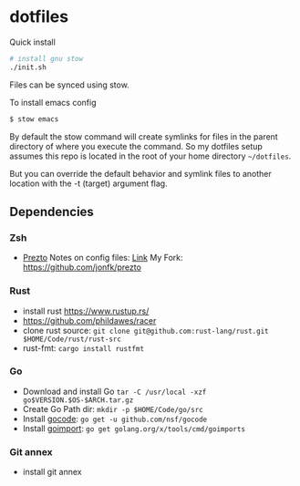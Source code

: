 dotfiles
========

Quick install
```bash
# install gnu stow
./init.sh
```

Files can be synced using stow.

To install emacs config
```bash
$ stow emacs
```

By default the stow command will create symlinks for files in the parent directory of where you execute the command.
So my dotfiles setup assumes this repo is located in the root of your home directory `~/dotfiles`.

But you can override the default behavior and symlink files to another location with the -t (target) argument flag.

## Dependencies

### Zsh
- [Prezto](https://github.com/sorin-ionescu/prezto)
Notes on config files: [Link](http://zshwiki.org/home/config/files)
My Fork: https://github.com/jonfk/prezto

### Rust
- install rust https://www.rustup.rs/
- https://github.com/phildawes/racer
- clone rust source: `git clone git@github.com:rust-lang/rust.git $HOME/Code/rust/rust-src`
- rust-fmt: `cargo install rustfmt`

### Go
- Download and install Go `tar -C /usr/local -xzf go$VERSION.$OS-$ARCH.tar.gz`
- Create Go Path dir: `mkdir -p $HOME/Code/go/src`
- Install [gocode](https://github.com/nsf/gocode): `go get -u github.com/nsf/gocode`
- Install [goimport](https://github.com/bradfitz/goimports): `go get golang.org/x/tools/cmd/goimports`

### Git annex
- install git annex

